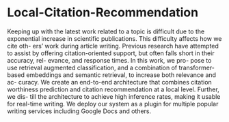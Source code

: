 # Local-Citation-Recommendation

Keeping up with the latest work related to a topic is
difficult due to the exponential increase in scientific
publications. This difficulty affects how we cite oth-
ers’ work during article writing. Previous research
have attempted to assist by offering citation-oriented
support, but often falls short in their accuracy, rel-
evance, and response times. In this work, we pro-
pose to use retrieval augmented classification, and
a combination of transformer-based embeddings and
semantic retrieval, to increase both relevance and ac-
curacy. We create an end-to-end architecture that
combines citation worthiness prediction and citation
recommendation at a local level. Further, we dis-
till the architecture to achieve high inference rates,
making it usable for real-time writing. We deploy
our system as a plugin for multiple popular writing
services including Google Docs and others.

